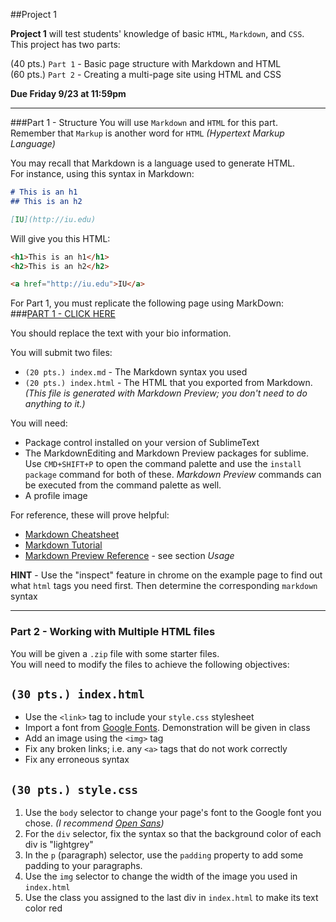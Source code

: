 ##Project 1

**Project 1** will test students' knowledge of basic `HTML`, `Markdown`, and `CSS`.  
This project has two parts:

(40 pts.) `Part 1` - Basic page structure with Markdown and HTML  
(60 pts.) `Part 2` - Creating a multi-page site using HTML and CSS

**Due Friday 9/23 at 11:59pm**

---
###Part 1 - Structure
You will use `Markdown` and `HTML` for this part.  
Remember that `Markup` is another word for `HTML` _(Hypertext Markup Language)_


You may recall that Markdown is a language used to generate HTML.  
For instance, using this syntax in Markdown:

~~~markdown
# This is an h1
## This is an h2

[IU](http://iu.edu)
~~~

Will give you this HTML:

~~~html
<h1>This is an h1</h1>
<h2>This is an h2</h2>

<a href="http://iu.edu">IU</a>
~~~

For Part 1, you must replicate the following page using MarkDown:  
###[PART 1 - CLICK HERE](proj1part1.html)

You should replace the text with your bio information.


You will submit two files:

 * `(20 pts.) index.md` - The Markdown syntax you used
 * `(20 pts.) index.html` - The HTML that you exported from Markdown. _(This file is generated with Markdown Preview; you don't need to do anything to it.)_

You will need:

 * Package control installed on your version of SublimeText
 * The MarkdownEditing and Markdown Preview packages for sublime. Use `CMD+SHIFT+P` to open the command palette and use the `install package` command for both of these. _Markdown Preview_ commands can be executed from the command palette as well.
 * A profile image

For reference, these will prove helpful:

 * [Markdown Cheatsheet](https://github.com/adam-p/markdown-here/wiki/Markdown-Cheatsheet)
 * [Markdown Tutorial](http://www.markdowntutorial.com/)
 * [Markdown Preview Reference](https://packagecontrol.io/packages/Markdown%20Preview) - see section _Usage_

**HINT** - Use the "inspect" feature in chrome on the example page to find out what `html` tags you need first. Then determine the corresponding `markdown` syntax 

---
### Part 2 - Working with Multiple HTML files

You will be given a `.zip` file with some starter files.  
You will need to modify the files to achieve the following objectives:

`(30 pts.) index.html`
-----------
 * Use the `<link>` tag to include your `style.css` stylesheet
 * Import a font from [Google Fonts](https://fonts.google.com/). Demonstration will be given in class
 * Add an image using the `<img>` tag
 * Fix any broken links; i.e. any `<a>` tags that do not work correctly
 * Fix any erroneous syntax


`(30 pts.) style.css`
-----------
 
 1. Use the `body` selector to change your page's font to the Google font you chose. _(I recommend [Open Sans](https://fonts.google.com/specimen/Open+Sans))_
 2. For the `div` selector, fix the syntax so that the background color of each div is "lightgrey"
 3. In the `p` (paragraph) selector, use the `padding` property to add some padding to your paragraphs.
 4. Use the `img` selector to change the width of the image you used in `index.html`
 5. Use the class you assigned to the last div in `index.html` to make its text color red
 

